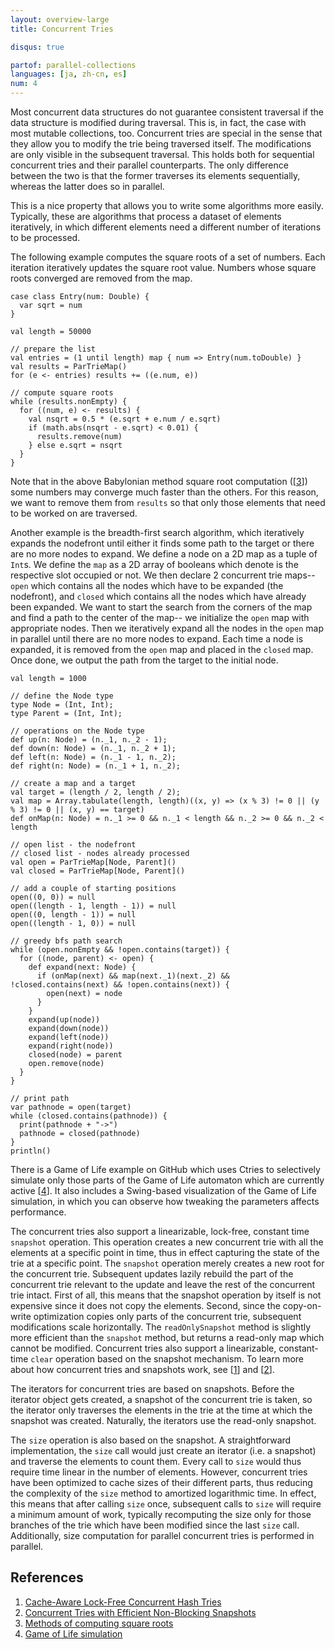 ```yaml
---
layout: overview-large
title: Concurrent Tries

disqus: true

partof: parallel-collections
languages: [ja, zh-cn, es]
num: 4
---
```


Most concurrent data structures do not guarantee consistent
traversal if the data structure is modified during traversal.
This is, in fact, the case with most mutable collections, too.
Concurrent tries are special in the sense that they allow you to modify
the trie being traversed itself. The modifications are only visible in the
subsequent traversal. This holds both for sequential concurrent tries and their
parallel counterparts. The only difference between the two is that the
former traverses its elements sequentially, whereas the latter does so in
parallel.

This is a nice property that allows you to write some algorithms more
easily. Typically, these are algorithms that process a dataset of elements
iteratively, in which different elements need a different number of
iterations to be processed.

The following example computes the square roots of a set of numbers. Each iteration
iteratively updates the square root value. Numbers whose square roots converged
are removed from the map.

    case class Entry(num: Double) {
      var sqrt = num
    }
	
    val length = 50000
	
	// prepare the list
    val entries = (1 until length) map { num => Entry(num.toDouble) }
    val results = ParTrieMap()
    for (e <- entries) results += ((e.num, e))
    
	// compute square roots
    while (results.nonEmpty) {
      for ((num, e) <- results) {
        val nsqrt = 0.5 * (e.sqrt + e.num / e.sqrt)
        if (math.abs(nsqrt - e.sqrt) < 0.01) {
          results.remove(num)
        } else e.sqrt = nsqrt
      }
    }

Note that in the above Babylonian method square root computation
(\[[3][3]\]) some numbers may converge much faster than the others. For
this reason, we want to remove them from `results` so that only those
elements that need to be worked on are traversed.

Another example is the breadth-first search algorithm, which iteratively expands the nodefront
until either it finds some path to the target or there are no more
nodes to expand. We define a node on a 2D map as a tuple of
`Int`s. We define the `map` as a 2D array of booleans which denote is
the respective slot occupied or not. We then declare 2 concurrent trie
maps-- `open` which contains all the nodes which have to be
expanded (the nodefront), and `closed` which contains all the nodes which have already
been expanded. We want to start the search from the corners of the map and
find a path to the center of the map-- we initialize the `open` map
with appropriate nodes. Then we iteratively expand all the nodes in
the `open` map in parallel until there are no more nodes to expand.
Each time a node is expanded, it is removed from the `open` map and
placed in the `closed` map.
Once done, we output the path from the target to the initial node.
	
	val length = 1000
	
	// define the Node type
    type Node = (Int, Int);
    type Parent = (Int, Int);
    
	// operations on the Node type
    def up(n: Node) = (n._1, n._2 - 1);
    def down(n: Node) = (n._1, n._2 + 1);
    def left(n: Node) = (n._1 - 1, n._2);
    def right(n: Node) = (n._1 + 1, n._2);
    
    // create a map and a target
    val target = (length / 2, length / 2);
    val map = Array.tabulate(length, length)((x, y) => (x % 3) != 0 || (y % 3) != 0 || (x, y) == target)
    def onMap(n: Node) = n._1 >= 0 && n._1 < length && n._2 >= 0 && n._2 < length
    
    // open list - the nodefront
    // closed list - nodes already processed
    val open = ParTrieMap[Node, Parent]()
    val closed = ParTrieMap[Node, Parent]()
    
    // add a couple of starting positions
    open((0, 0)) = null
    open((length - 1, length - 1)) = null
    open((0, length - 1)) = null
    open((length - 1, 0)) = null
 
    // greedy bfs path search
    while (open.nonEmpty && !open.contains(target)) {
      for ((node, parent) <- open) {
        def expand(next: Node) {
          if (onMap(next) && map(next._1)(next._2) && !closed.contains(next) && !open.contains(next)) {
            open(next) = node
          }
        }
        expand(up(node))
        expand(down(node))
        expand(left(node))
        expand(right(node))
        closed(node) = parent
        open.remove(node)
      }
    }
	
    // print path
    var pathnode = open(target)
    while (closed.contains(pathnode)) {
      print(pathnode + "->")
      pathnode = closed(pathnode)
    }
    println()

There is a Game of Life example on GitHub which uses Ctries to
selectively simulate only those parts of the Game of Life automaton which
are currently active \[[4][4]\].
It also includes a Swing-based visualization of the Game of Life simulation,
in which you can observe how tweaking the parameters affects performance.

The concurrent tries also support a linearizable, lock-free, constant
time `snapshot` operation. This operation creates a new concurrent
trie with all the elements at a specific point in time, thus in effect
capturing the state of the trie at a specific point.
The `snapshot` operation merely creates
a new root for the concurrent trie. Subsequent updates lazily rebuild the part of
the concurrent trie relevant to the update and leave the rest of the concurrent trie
intact. First of all, this means that the snapshot operation by itself is not expensive
since it does not copy the elements. Second, since the copy-on-write optimization copies
only parts of the concurrent trie, subsequent modifications scale horizontally.
The `readOnlySnapshot` method is slightly more efficient than the
`snapshot` method, but returns a read-only map which cannot be
modified. Concurrent tries also support a linearizable, constant-time
`clear` operation based on the snapshot mechanism.
To learn more about how concurrent tries and snapshots work, see \[[1][1]\] and \[[2][2]\].

The iterators for concurrent tries are based on snapshots. Before the iterator
object gets created, a snapshot of the concurrent trie is taken, so the iterator
only traverses the elements in the trie at the time at which the snapshot was created.
Naturally, the iterators use the read-only snapshot.

The `size` operation is also based on the snapshot. A straightforward implementation, the `size`
call would just create an iterator (i.e. a snapshot) and traverse the elements to count them.
Every call to `size` would thus require time linear in the number of elements. However, concurrent
tries have been optimized to cache sizes of their different parts, thus reducing the complexity
of the `size` method to amortized logarithmic time. In effect, this means that after calling
`size` once, subsequent calls to `size` will require a minimum amount of work, typically recomputing
the size only for those branches of the trie which have been modified since the last `size` call.
Additionally, size computation for parallel concurrent tries is performed in parallel.




## References

1. [Cache-Aware Lock-Free Concurrent Hash Tries][1]
2. [Concurrent Tries with Efficient Non-Blocking Snapshots][2]
3. [Methods of computing square roots][3]
4. [Game of Life simulation][4]

  [1]: http://infoscience.epfl.ch/record/166908/files/ctries-techreport.pdf "Ctries-techreport"
  [2]: http://lampwww.epfl.ch/~prokopec/ctries-snapshot.pdf "Ctries-snapshot"
  [3]: http://en.wikipedia.org/wiki/Methods_of_computing_square_roots#Babylonian_method "babylonian-method"
  [4]: https://github.com/axel22/ScalaDays2012-TrieMap "game-of-life-ctries"
